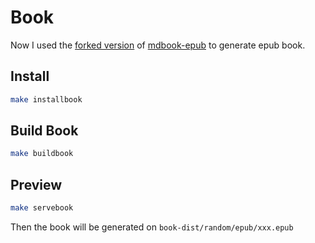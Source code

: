 # Book

Now I used the
[forked version](https://github.com/dieterplex/mdbook-epub/tree/fix-local-md-link)
of [mdbook-epub](https://github.com/Michael-F-Bryan/mdbook-epub) to generate
epub book.

## Install

```bash
make installbook
```

## Build Book

```bash
make buildbook
```

## Preview

```bash
make servebook
```

Then the book will be generated on `book-dist/random/epub/xxx.epub`
